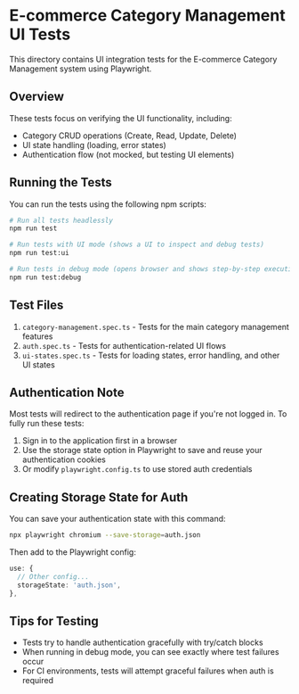 # E-commerce Category Management UI Tests

This directory contains UI integration tests for the E-commerce Category Management system using Playwright.

## Overview

These tests focus on verifying the UI functionality, including:

- Category CRUD operations (Create, Read, Update, Delete)
- UI state handling (loading, error states)
- Authentication flow (not mocked, but testing UI elements)

## Running the Tests

You can run the tests using the following npm scripts:

```bash
# Run all tests headlessly
npm run test

# Run tests with UI mode (shows a UI to inspect and debug tests)
npm run test:ui

# Run tests in debug mode (opens browser and shows step-by-step execution)
npm run test:debug
```

## Test Files

1. `category-management.spec.ts` - Tests for the main category management features
2. `auth.spec.ts` - Tests for authentication-related UI flows
3. `ui-states.spec.ts` - Tests for loading states, error handling, and other UI states

## Authentication Note

Most tests will redirect to the authentication page if you're not logged in. To fully run these tests:

1. Sign in to the application first in a browser
2. Use the storage state option in Playwright to save and reuse your authentication cookies
3. Or modify `playwright.config.ts` to use stored auth credentials

## Creating Storage State for Auth

You can save your authentication state with this command:

```bash
npx playwright chromium --save-storage=auth.json
```

Then add to the Playwright config:

```ts
use: {
  // Other config...
  storageState: 'auth.json',
},
```

## Tips for Testing

- Tests try to handle authentication gracefully with try/catch blocks
- When running in debug mode, you can see exactly where test failures occur
- For CI environments, tests will attempt graceful failures when auth is required 